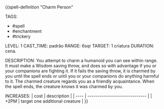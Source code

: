{{spell-definition "Charm Person"

TAGS:
- #spell
- #enchantment
- #trickery

LEVEL: 1
CAST_TIME: padrão
RANGE: 6sqr
TARGET: 1 criatura
DURATION: cena.

DESCRIPTION:
You attempt to charm a humanoid you can see within range. It must make a Wisdom saving throw, and does so with advantage if you or your companions are fighting it. If it fails the saving throw, it is charmed by you until the spell ends or until you or your companions do anything harmful to it. The charmed creature regards you as a friendly acquaintance. When the spell ends, the creature knows it was charmed by you.

INCREASES:
| cost | description                    |
| ---- | ------------------------------ |
| +2PM | target one additional creature | 
}}
